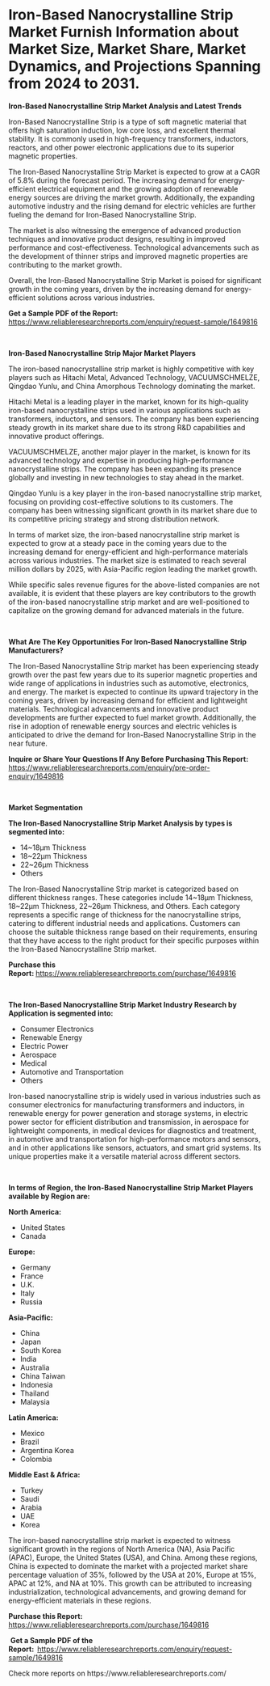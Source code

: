 <p><h1>Iron-Based Nanocrystalline Strip Market Furnish Information about Market Size, Market Share, Market Dynamics, and Projections Spanning from 2024 to 2031.</h1></p><p><strong>Iron-Based Nanocrystalline Strip Market Analysis and Latest Trends</strong></p>
<p><p>Iron-Based Nanocrystalline Strip is a type of soft magnetic material that offers high saturation induction, low core loss, and excellent thermal stability. It is commonly used in high-frequency transformers, inductors, reactors, and other power electronic applications due to its superior magnetic properties.</p><p>The Iron-Based Nanocrystalline Strip Market is expected to grow at a CAGR of 5.8% during the forecast period. The increasing demand for energy-efficient electrical equipment and the growing adoption of renewable energy sources are driving the market growth. Additionally, the expanding automotive industry and the rising demand for electric vehicles are further fueling the demand for Iron-Based Nanocrystalline Strip.</p><p>The market is also witnessing the emergence of advanced production techniques and innovative product designs, resulting in improved performance and cost-effectiveness. Technological advancements such as the development of thinner strips and improved magnetic properties are contributing to the market growth.</p><p>Overall, the Iron-Based Nanocrystalline Strip Market is poised for significant growth in the coming years, driven by the increasing demand for energy-efficient solutions across various industries.</p></p>
<p><strong>Get a Sample PDF of the Report:&nbsp;</strong> <a href="https://www.reliableresearchreports.com/enquiry/request-sample/1649816">https://www.reliableresearchreports.com/enquiry/request-sample/1649816</a></p>
<p>&nbsp;</p>
<p><strong>Iron-Based Nanocrystalline Strip Major Market Players</strong></p>
<p><p>The iron-based nanocrystalline strip market is highly competitive with key players such as Hitachi Metal, Advanced Technology, VACUUMSCHMELZE, Qingdao Yunlu, and China Amorphous Technology dominating the market. </p><p>Hitachi Metal is a leading player in the market, known for its high-quality iron-based nanocrystalline strips used in various applications such as transformers, inductors, and sensors. The company has been experiencing steady growth in its market share due to its strong R&D capabilities and innovative product offerings. </p><p>VACUUMSCHMELZE, another major player in the market, is known for its advanced technology and expertise in producing high-performance nanocrystalline strips. The company has been expanding its presence globally and investing in new technologies to stay ahead in the market.</p><p>Qingdao Yunlu is a key player in the iron-based nanocrystalline strip market, focusing on providing cost-effective solutions to its customers. The company has been witnessing significant growth in its market share due to its competitive pricing strategy and strong distribution network.</p><p>In terms of market size, the iron-based nanocrystalline strip market is expected to grow at a steady pace in the coming years due to the increasing demand for energy-efficient and high-performance materials across various industries. The market size is estimated to reach several million dollars by 2025, with Asia-Pacific region leading the market growth.</p><p>While specific sales revenue figures for the above-listed companies are not available, it is evident that these players are key contributors to the growth of the iron-based nanocrystalline strip market and are well-positioned to capitalize on the growing demand for advanced materials in the future.</p></p>
<p>&nbsp;</p>
<p><strong>What Are The Key Opportunities For Iron-Based Nanocrystalline Strip Manufacturers?</strong></p>
<p><p>The Iron-Based Nanocrystalline Strip market has been experiencing steady growth over the past few years due to its superior magnetic properties and wide range of applications in industries such as automotive, electronics, and energy. The market is expected to continue its upward trajectory in the coming years, driven by increasing demand for efficient and lightweight materials. Technological advancements and innovative product developments are further expected to fuel market growth. Additionally, the rise in adoption of renewable energy sources and electric vehicles is anticipated to drive the demand for Iron-Based Nanocrystalline Strip in the near future.</p></p>
<p><strong>Inquire or Share Your Questions If Any Before Purchasing This Report:</strong> <a href="https://www.reliableresearchreports.com/enquiry/pre-order-enquiry/1649816">https://www.reliableresearchreports.com/enquiry/pre-order-enquiry/1649816</a></p>
<p>&nbsp;</p>
<p><strong>Market Segmentation</strong></p>
<p><strong>The Iron-Based Nanocrystalline Strip Market Analysis by types is segmented into:</strong></p>
<p><ul><li>14~18μm Thickness</li><li>18~22μm Thickness</li><li>22~26μm Thickness</li><li>Others</li></ul></p>
<p><p>The Iron-Based Nanocrystalline Strip market is categorized based on different thickness ranges. These categories include 14~18μm Thickness, 18~22μm Thickness, 22~26μm Thickness, and Others. Each category represents a specific range of thickness for the nanocrystalline strips, catering to different industrial needs and applications. Customers can choose the suitable thickness range based on their requirements, ensuring that they have access to the right product for their specific purposes within the Iron-Based Nanocrystalline Strip market.</p></p>
<p><strong>Purchase this Report:&nbsp;</strong><a href="https://www.reliableresearchreports.com/purchase/1649816">https://www.reliableresearchreports.com/purchase/1649816</a></p>
<p>&nbsp;</p>
<p><strong>The Iron-Based Nanocrystalline Strip Market Industry Research by Application is segmented into:</strong></p>
<p><ul><li>Consumer Electronics</li><li>Renewable Energy</li><li>Electric Power</li><li>Aerospace</li><li>Medical</li><li>Automotive and Transportation</li><li>Others</li></ul></p>
<p><p>Iron-based nanocrystalline strip is widely used in various industries such as consumer electronics for manufacturing transformers and inductors, in renewable energy for power generation and storage systems, in electric power sector for efficient distribution and transmission, in aerospace for lightweight components, in medical devices for diagnostics and treatment, in automotive and transportation for high-performance motors and sensors, and in other applications like sensors, actuators, and smart grid systems. Its unique properties make it a versatile material across different sectors.</p></p>
<p>&nbsp;</p>
<p><strong>In terms of Region, the Iron-Based Nanocrystalline Strip Market Players available by Region are:</strong></p>
<p>
    <p> <strong> North America: </strong>
        <ul>
            <li>United States</li>
            <li>Canada</li>
        </ul>
        </p> 
    <p> <strong> Europe: </strong>
        <ul>
            <li>Germany</li>
            <li>France</li>
            <li>U.K.</li>
            <li>Italy</li>
            <li>Russia</li>
        </ul>
        </p> 
    <p> <strong> Asia-Pacific: </strong>
        <ul>
            <li>China</li>
            <li>Japan</li>
            <li>South Korea</li>
            <li>India</li>
            <li>Australia</li>
            <li>China Taiwan</li>
            <li>Indonesia</li>
            <li>Thailand</li>
            <li>Malaysia</li>
        </ul>
        </p> 
    <p> <strong> Latin America: </strong>
        <ul>
            <li>Mexico</li>
            <li>Brazil</li>
            <li>Argentina Korea</li>
            <li>Colombia</li>
        </ul>
        </p> 
    <p> <strong> Middle East & Africa: </strong>
        <ul>
            <li>Turkey</li>
            <li>Saudi</li>
            <li>Arabia</li>
            <li>UAE</li>
            <li>Korea</li>
        </ul>
    </p>
    </p>
<p><p>The iron-based nanocrystalline strip market is expected to witness significant growth in the regions of North America (NA), Asia Pacific (APAC), Europe, the United States (USA), and China. Among these regions, China is expected to dominate the market with a projected market share percentage valuation of 35%, followed by the USA at 20%, Europe at 15%, APAC at 12%, and NA at 10%. This growth can be attributed to increasing industrialization, technological advancements, and growing demand for energy-efficient materials in these regions.</p></p>
<p><strong>Purchase this Report: </strong><a href="https://www.reliableresearchreports.com/purchase/1649816">https://www.reliableresearchreports.com/purchase/1649816</a></p>
<p>&nbsp;<strong>Get a Sample PDF of the Report:&nbsp;&nbsp;</strong><a href="https://www.reliableresearchreports.com/enquiry/request-sample/1649816">https://www.reliableresearchreports.com/enquiry/request-sample/1649816</a></p>
<p><strong></strong></p>
<p>Check more reports on https://www.reliableresearchreports.com/</p>